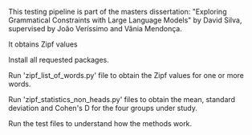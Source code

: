This testing pipeline is part of the masters dissertation: "Exploring Grammatical Constraints with Large Language Models" by David Silva, supervised by João Veríssimo and Vânia Mendonça.

It obtains Zipf values 

Install all requested packages. 

Run 'zipf_list_of_words.py' file to obtain the Zipf values for one or more words.

Run 'zipf_statistics_non_heads.py' files to obtain the mean, standard deviation and Cohen's D for the four groups under study. 

Run the test files to understand how the methods work. 

